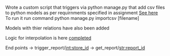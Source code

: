 

Wrote a custom script that triggers via python manage.py that add csv files to python models as per requirnments specified in assignment [See here](api/management/commands/importcsv.py)  
To run it run command python manage.py importcsv [filename]

Models with thier relations have also been added

Logic for interpolation is here [completed](api/trigger_functions.py)

End points 
-> trigger_report/<int:store_id>
-> get_report/<str:report_id>





